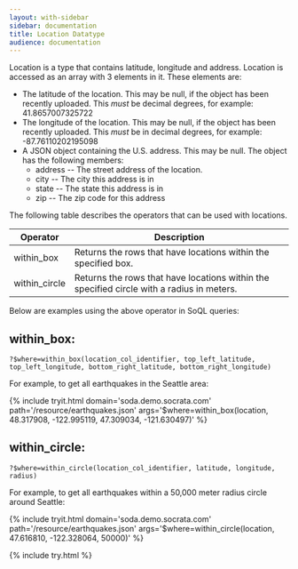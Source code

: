 ```yaml
---
layout: with-sidebar
sidebar: documentation 
title: Location Datatype
audience: documentation
---
```


Location is a type that contains latitude, longitude and address. Location is accessed as an array with 3 elements in it.  These elements are:

* The latitude of the location.  This may be null, if the object has been recently uploaded.  This _must_ be decimal degrees, for example: 41.8657007325722
* The longitude of the location.  This may be null, if the object has been recently uploaded.  This _must_ be in decimal degrees, for example: -87.76110202195098
* A JSON object containing the U.S. address.  This may be null.  The object has the following members:
    * address -- The street address of the location.
    * city -- The city this address is in
    * state -- The state this address is in
    * zip -- The zip code for this address

The following table describes the operators that can be used with locations. 

| Operator      | Description                                                                               |
| ---           | ---                                                                                       |
| within_box    | Returns the rows that have locations within the specified box.                            |
| within_circle | Returns the rows that have locations within the specified circle with a radius in meters. |


Below are examples using the above operator in SoQL queries:

## within_box:

    ?$where=within_box(location_col_identifier, top_left_latitude, top_left_longitude, bottom_right_latitude, bottom_right_longitude)

For example, to get all earthquakes in the Seattle area: 

{% include tryit.html domain='soda.demo.socrata.com' path='/resource/earthquakes.json' args='$where=within_box(location, 48.317908, -122.995119, 47.309034, -121.630497)' %}

## within_circle:

    ?$where=within_circle(location_col_identifier, latitude, longitude, radius)

For example, to get all earthquakes within a 50,000 meter radius circle around Seattle: 

{% include tryit.html domain='soda.demo.socrata.com' path='/resource/earthquakes.json' args='$where=within_circle(location, 47.616810, -122.328064, 50000)' %}

{% include try.html %}
